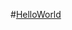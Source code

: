 #[HelloWorld](https://raw.githubusercontent.com/purnanshu3/HelloWorld/main/Advanced%20Regression%20Assignment%20-%20House%20Price%20Prediction.ipynb)
